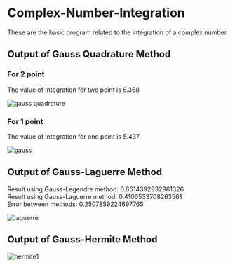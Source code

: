 # Complex-Number-Integration
These are the basic program related to the integration of a complex number.

## Output of Gauss Quadrature Method

### For 2 point

The value of integration for two point is 6.368

![gauss quadrature](https://github.com/user-attachments/assets/7b2a32d6-054d-4ec4-a432-a6f9c1e6bf15)

### For 1 point

The value of integration for one point is 5.437

![gauss](https://github.com/user-attachments/assets/fe570055-b201-42ab-9027-89e3647d80f6)

## Output of Gauss-Laguerre Method

Result using Gauss-Legendre method: 0.6614392932961326
<br>
Result using Gauss-Laguerre method: 0.4106533708263561
<br>
Error between methods: 0.2507859224697765
<br>

![laguerre](https://github.com/user-attachments/assets/19bca7fe-2b77-4e63-b21f-c338baeed17e)

## Output of Gauss-Hermite Method

![hermite1](https://github.com/user-attachments/assets/a7b855e3-2a3b-4f10-bb29-037673d04963)
